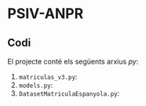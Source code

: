 # PSIV-ANPR

## Codi
El projecte conté els següents arxius *py*:
1. ``matriculas_v3.py``:
2. ``models.py``: 
3. ``DatasetMatriculaEspanyola.py``:
